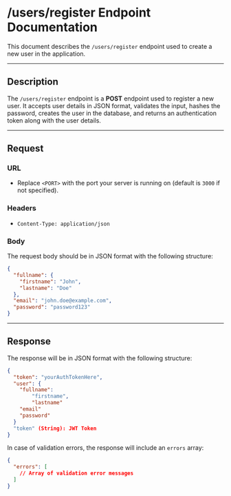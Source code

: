# /users/register Endpoint Documentation

This document describes the `/users/register` endpoint used to create a new user in the application.

---

## Description

The `/users/register` endpoint is a **POST** endpoint used to register a new user. It accepts user details in JSON format, validates the input, hashes the password, creates the user in the database, and returns an authentication token along with the user details.

---

## Request

### URL

- Replace `<PORT>` with the port your server is running on (default is `3000` if not specified).

### Headers

- `Content-Type: application/json`

### Body

The request body should be in JSON format with the following structure:

```json
{
  "fullname": {
    "firstname": "John",
    "lastname": "Doe"
  },
  "email": "john.doe@example.com",
  "password": "password123"
}
```

---

## Response

The response will be in JSON format with the following structure:

```json
{
  "token": "yourAuthTokenHere",
  "user": {
    "fullname":
        "firstname",
        "lastname"
    "email"
    "password"
  }
  "token" (String): JWT Token
}
```

In case of validation errors, the response will include an `errors` array:

```json
{
  "errors": [
    // Array of validation error messages
  ]
}
```
